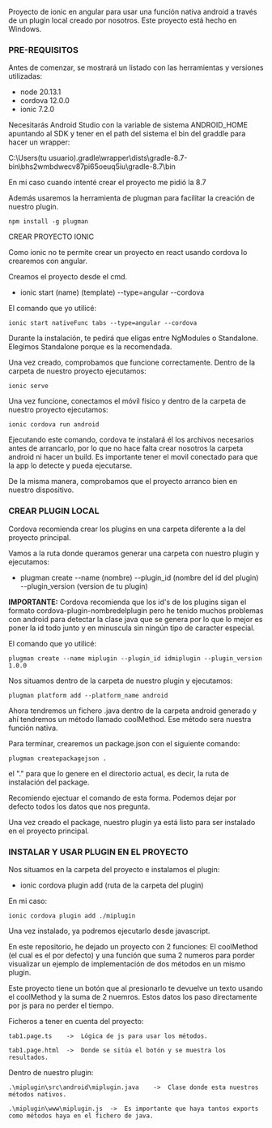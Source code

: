 Proyecto de ionic en angular para usar una función nativa android a través de un plugin local creado por nosotros. 
Este proyecto está hecho en Windows.



### PRE-REQUISITOS

Antes de comenzar, se mostrará un listado con las herramientas y versiones utilizadas:

- node 20.13.1
- cordova 12.0.0
- ionic 7.2.0


Necesitarás Android Studio con la variable de sistema ANDROID_HOME apuntando al SDK y tener en el path del sistema el bin del graddle para hacer un wrapper:

C:\Users\(tu usuario)\.gradle\wrapper\dists\gradle-8.7-bin\bhs2wmbdwecv87pi65oeuq5iu\gradle-8.7\bin

En mi caso cuando intenté crear el proyecto me pidió la 8.7

Además usaremos la herramienta de plugman para facilitar la creación de nuestro plugin.

```
npm install -g plugman
```





CREAR PROYECTO IONIC

Como ionic no te permite crear un proyecto en react usando cordova lo crearemos con angular.

Creamos el proyecto desde el cmd.

 -	ionic start (name) (template) --type=angular --cordova


El comando que yo utilicé:

```
ionic start nativeFunc tabs --type=angular --cordova
```

Durante la instalación, te pedirá que eligas entre NgModules o Standalone. Elegimos Standalone porque es la recomendada.

Una vez creado, comprobamos que funcione correctamente. Dentro de la carpeta de nuestro proyecto ejecutamos:

```
ionic serve
```

Una vez funcione, conectamos el móvil físico y dentro de la carpeta de nuestro proyecto ejecutamos:

```
ionic cordova run android
```

Ejecutando este comando, cordova te instalará él los archivos necesarios antes de arrancarlo, por lo que no hace falta crear nosotros la carpeta android ni hacer un build.
Es importante tener el movil conectado para que la app lo detecte y pueda ejecutarse. 

De la misma manera, comprobamos que el proyecto arranco bien en nuestro dispositivo.





### CREAR PLUGIN LOCAL

Cordova recomienda crear los plugins en una carpeta diferente a la del proyecto principal.

Vamos a la ruta donde queramos generar una carpeta con nuestro plugin y ejecutamos:


 -	plugman create --name (nombre) --plugin_id (nombre del id del plugin) --plugin_version (version de tu plugin)


**IMPORTANTE:** Cordova recomienda que los id's de los plugins sigan el formato cordova-plugin-nombredelplugin pero he tenido muchos problemas con android para detectar la clase java que se genera por lo que lo mejor es poner la id todo junto y en minuscula sin ningún tipo de caracter especial.

El comando que yo utilicé:

```
plugman create --name miplugin --plugin_id idmiplugin --plugin_version 1.0.0
```

Nos situamos dentro de la carpeta de nuestro plugin y ejecutamos:

```
plugman platform add --platform_name android
```

Ahora tendremos un fichero .java dentro de la carpeta android generado y ahí tendremos un método llamado coolMethod. Ese método sera nuestra función nativa.

Para terminar, crearemos un package.json con el siguiente comando:

```
plugman createpackagejson .
```

el "." para que lo genere en el directorio actual, es decir, la ruta de instalación del package.

Recomiendo ejectuar el comando de esta forma. Podemos dejar por defecto todos los datos que nos pregunta.

Una vez creado el package, nuestro plugin ya está listo para ser instalado en el proyecto principal.


### INSTALAR Y USAR PLUGIN EN EL PROYECTO

Nos situamos en la carpeta del proyecto e instalamos el plugin:

 -	ionic cordova plugin add (ruta de la carpeta del plugin)

En mi caso:

```
ionic cordova plugin add ./miplugin
```

Una vez instalado, ya podremos ejecutarlo desde javascript.

En este repositorio, he dejado un proyecto con 2 funciones: El coolMethod (el cual es el por defecto) y una función que suma 2 numeros para porder visualizar un ejemplo de implementación de dos métodos en un mismo plugin.

Este proyecto tiene un botón que al presionarlo te devuelve un texto usando el coolMethod y la suma de 2 nuemros. Estos datos los paso directamente por js para no perder el tiempo.



Ficheros a tener en cuenta del proyecto:

	tab1.page.ts	->	Lógica de js para usar los métodos.

	tab1.page.html	->	Donde se sitúa el botón y se muestra los resultados.

Dentro de nuestro plugin:

	.\miplugin\src\android\miplugin.java	->	Clase donde esta nuestros métodos nativos.

	.\miplugin\www\miplugin.js	->	Es importante que haya tantos exports como métodos haya en el fichero de java. 
